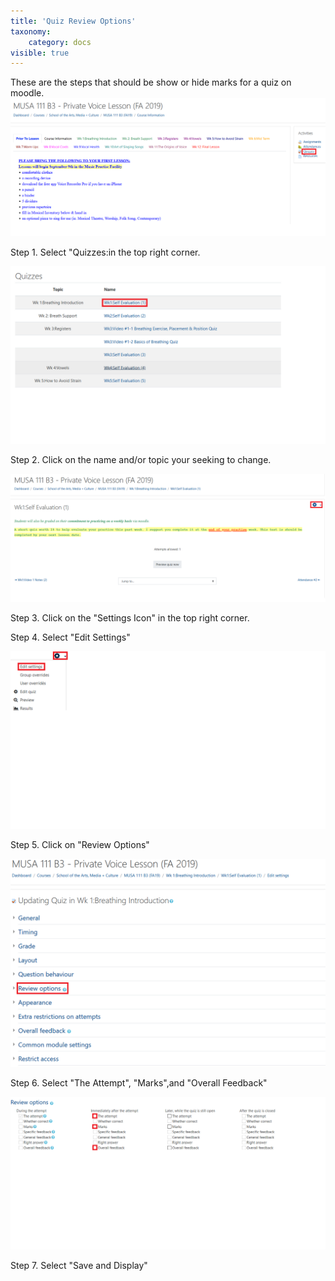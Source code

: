 ```yaml
---
title: 'Quiz Review Options'
taxonomy:
    category: docs
visible: true
---
```


These are the steps that should be show or hide marks for a quiz on moodle.
![](MUSI-1.png)

Step 1. Select "Quizzes:in the top right corner.

![](MUSI-2.png)

Step 2. Click on the name and/or topic your seeking to change.

![](MUSI-3.png)

Step 3. Click on the "Settings Icon" in the top right corner.

Step 4. Select "Edit Settings"

![](MUSI-4.png)

Step 5. Click on "Review Options"

![](MUSI-5.png)

Step 6. Select "The Attempt", "Marks",and "Overall Feedback"


![](MUSI-6.png)

Step 7. Select "Save and Display"
